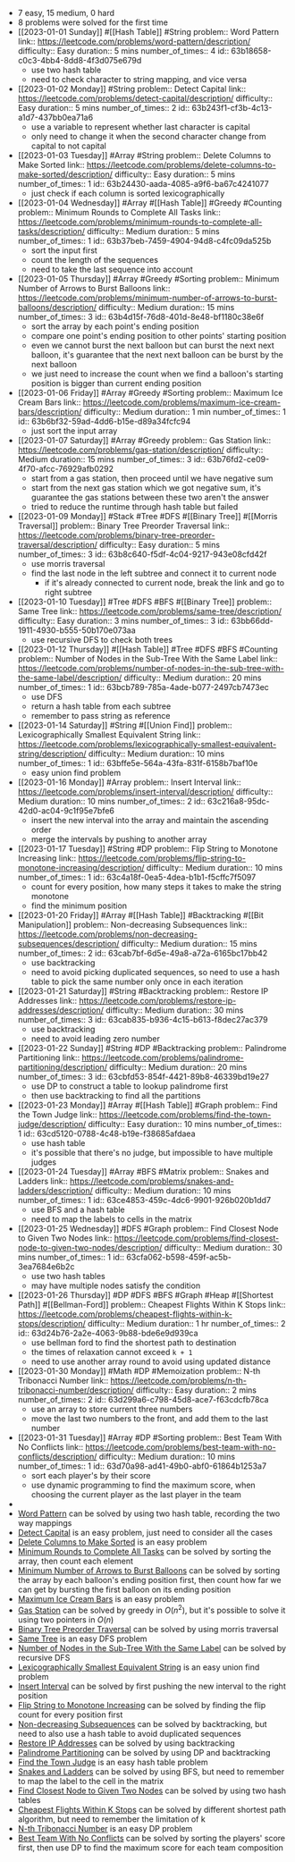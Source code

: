 - 7 easy, 15 medium, 0 hard
- 8 problems were solved for the first time
- [[2023-01-01 Sunday]] #[[Hash Table]] #String 
  problem:: Word Pattern
  link:: https://leetcode.com/problems/word-pattern/description/
  difficulty:: Easy
  duration:: 5 mins
  number_of_times:: 4
  id:: 63b18658-c0c3-4bb4-8dd8-4f3d075e679d
	- use two hash table
	- need to check character to string mapping, and vice versa
- [[2023-01-02 Monday]] #String 
  problem:: Detect Capital
  link:: https://leetcode.com/problems/detect-capital/description/
  difficulty:: Easy
  duration:: 5 mins
  number_of_times:: 2
  id:: 63b243f1-cf3b-4c13-a1d7-437bb0ea71a6
	- use a variable to represent whether last character is capital
	- only need to change it when the second character change from capital to not capital
- [[2023-01-03 Tuesday]] #Array #String 
  problem:: Delete Columns to Make Sorted
  link:: https://leetcode.com/problems/delete-columns-to-make-sorted/description/
  difficulty:: Easy
  duration:: 5 mins
  number_of_times:: 1
  id:: 63b24430-aada-4085-a9f6-ba67c4241077
	- just check if each column is sorted lexicographically
- [[2023-01-04 Wednesday]] #Array #[[Hash Table]] #Greedy #Counting 
  problem:: Minimum Rounds to Complete All Tasks
  link:: https://leetcode.com/problems/minimum-rounds-to-complete-all-tasks/description/
  difficulty:: Medium
  duration:: 5 mins
  number_of_times:: 1
  id:: 63b37beb-7459-4904-94d8-c4fc09da525b
	- sort the input first
	- count the length of the sequences
	- need to take the last sequence into account
- [[2023-01-05 Thursday]] #Array #Greedy #Sorting 
  problem:: Minimum Number of Arrows to Burst Balloons
  link:: https://leetcode.com/problems/minimum-number-of-arrows-to-burst-balloons/description/
  difficulty:: Medium
  duration:: 15 mins
  number_of_times:: 3
  id:: 63b4d15f-76d8-401d-8e48-bf1180c38e6f
	- sort the array by each point's ending position
	- compare one point's ending position to other points' starting position
	- even we cannot burst the next balloon but can burst the next next balloon, it's guarantee that the next next balloon can be burst by the next balloon
	- we just need to increase the count when we find a balloon's starting position is bigger than current ending position
- [[2023-01-06 Friday]] #Array #Greedy #Sorting 
  problem:: Maximum Ice Cream Bars
  link:: https://leetcode.com/problems/maximum-ice-cream-bars/description/
  difficulty:: Medium
  duration:: 1 min
  number_of_times:: 1
  id:: 63b6bf32-59ad-4dd6-b15e-d89a34fcfc94
	- just sort the input array
- [[2023-01-07 Saturday]] #Array #Greedy 
  problem:: Gas Station
  link:: https://leetcode.com/problems/gas-station/description/
  difficulty:: Medium
  duration:: 15 mins
  number_of_times:: 3
  id:: 63b76fd2-ce09-4f70-afcc-76929afb0292
	- start from a gas station, then proceed until we have negative sum
	- start from the next gas station which we got negative sum, it's guarantee the gas stations between these two aren't the answer
	- tried to reduce the runtime through hash table but failed
- [[2023-01-09 Monday]] #Stack #Tree #DFS #[[Binary Tree]] #[[Morris Traversal]] 
  problem:: Binary Tree Preorder Traversal
  link:: https://leetcode.com/problems/binary-tree-preorder-traversal/description/
  difficulty:: Easy
  duration:: 5 mins
  number_of_times:: 3
  id:: 63b8c640-f5df-4c04-9217-943e08cfd42f
	- use morris traversal
	- find the last node in the left subtree and connect it to current node
		- if it's already connected to current node, break the link and go to right subtree
- [[2023-01-10 Tuesday]] #Tree #DFS #BFS #[[Binary Tree]] 
  problem:: Same Tree
  link:: https://leetcode.com/problems/same-tree/description/
  difficulty:: Easy
  duration:: 3 mins
  number_of_times:: 3
  id:: 63bb66dd-1911-4930-b555-50b170e073aa
	- use recursive DFS to check both trees
- [[2023-01-12 Thursday]] #[[Hash Table]] #Tree #DFS #BFS #Counting 
  problem:: Number of Nodes in the Sub-Tree With the Same Label
  link:: https://leetcode.com/problems/number-of-nodes-in-the-sub-tree-with-the-same-label/description/
  difficulty:: Medium
  duration:: 20 mins
  number_of_times:: 1
  id:: 63bcb789-785a-4ade-b077-2497cb7473ec
	- use DFS
	- return a hash table from each subtree
	- remember to pass string as reference
- [[2023-01-14 Saturday]] #String #[[Union Find]] 
  problem:: Lexicographically Smallest Equivalent String
  link:: https://leetcode.com/problems/lexicographically-smallest-equivalent-string/description/
  difficulty:: Medium
  duration:: 10 mins
  number_of_times:: 1
  id:: 63bffe5e-564a-43fa-831f-6158b7baf10e
	- easy union find problem
- [[2023-01-16 Monday]] #Array 
  problem:: Insert Interval
  link:: https://leetcode.com/problems/insert-interval/description/
  difficulty:: Medium
  duration:: 10 mins
  number_of_times:: 2
  id:: 63c216a8-95dc-42d0-ac04-9c1f95e7bfe6
	- insert the new interval into the array and maintain the ascending order
	- merge the intervals by pushing to another array
- [[2023-01-17 Tuesday]] #String #DP 
  problem:: Flip String to Monotone Increasing
  link:: https://leetcode.com/problems/flip-string-to-monotone-increasing/description/
  difficulty:: Medium
  duration:: 10 mins
  number_of_times:: 1
  id:: 63c4a18f-0ea5-4dea-b1b1-f5cffc7f5097
	- count for every position, how many steps it takes to make the string monotone
	- find the minimum position
- [[2023-01-20 Friday]] #Array #[[Hash Table]] #Backtracking #[[Bit Manipulation]] 
  problem:: Non-decreasing Subsequences
  link:: https://leetcode.com/problems/non-decreasing-subsequences/description/
  difficulty:: Medium
  duration:: 15 mins
  number_of_times:: 2
  id:: 63cab7bf-6d5e-49a8-a72a-6165bc17bb42
	- use backtracking
	- need to avoid picking duplicated sequences, so need to use a hash table to pick the same number only once in each iteration
- [[2023-01-21 Saturday]] #String #Backtracking 
  problem:: Restore IP Addresses
  link:: https://leetcode.com/problems/restore-ip-addresses/description/
  difficulty:: Medium
  duration:: 30 mins
  number_of_times:: 3
  id:: 63cab835-b936-4c15-b613-f8dec27ac379
	- use backtracking
	- need to avoid leading zero number
- [[2023-01-22 Sunday]] #String #DP #Backtracking 
  problem:: Palindrome Partitioning
  link:: https://leetcode.com/problems/palindrome-partitioning/description/
  difficulty:: Medium
  duration:: 20 mins
  number_of_times:: 3
  id:: 63cbfd53-854f-4421-89b8-46339bd19e27
	- use DP to construct a table to lookup palindrome first
	- then use backtracking to find all the partitions
- [[2023-01-23 Monday]] #Array #[[Hash Table]] #Graph 
  problem:: Find the Town Judge
  link:: https://leetcode.com/problems/find-the-town-judge/description/
  difficulty:: Easy
  duration:: 10 mins
  number_of_times:: 1
  id:: 63cd5120-0788-4c48-b19e-f38685afdaea
	- use hash table
	- it's possible that there's no judge, but impossible to have multiple judges
- [[2023-01-24 Tuesday]] #Array #BFS #Matrix 
  problem:: Snakes and Ladders
  link:: https://leetcode.com/problems/snakes-and-ladders/description/
  difficulty:: Medium
  duration:: 10 mins
  number_of_times:: 1
  id:: 63ce4853-459c-4dc6-9901-926b020b1dd7
	- use BFS and a hash table
	- need to map the labels to cells in the matrix
- [[2023-01-25 Wednesday]] #DFS #Graph 
  problem:: Find Closest Node to Given Two Nodes
  link:: https://leetcode.com/problems/find-closest-node-to-given-two-nodes/description/
  difficulty:: Medium
  duration:: 30 mins
  number_of_times:: 1
  id:: 63cfa062-b598-459f-ac5b-3ea7684e6b2c
	- use two hash tables
	- may have multiple nodes satisfy the condition
- [[2023-01-26 Thursday]] #DP #DFS #BFS #Graph #Heap #[[Shortest Path]] #[[Bellman-Ford]] 
  problem:: Cheapest Flights Within K Stops
  link:: https://leetcode.com/problems/cheapest-flights-within-k-stops/description/
  difficulty:: Medium
  duration:: 1 hr
  number_of_times:: 2
  id:: 63d24b76-2a2e-4063-9b88-bde6e9d939ca
	- use bellman ford to find the shortest path to destination
	- the times of relaxation cannot exceed `k + 1`
	- need to use another array round to avoid using updated distance
- [[2023-01-30 Monday]] #Math #DP #Memoization 
  problem:: N-th Tribonacci Number
  link:: https://leetcode.com/problems/n-th-tribonacci-number/description/
  difficulty:: Easy
  duration:: 2 mins
  number_of_times:: 2
  id:: 63d299a6-c798-45d8-ace7-f63cdcfb78ca
	- use an array to store current three numbers
	- move the last two numbers to the front, and add them to the last number
- [[2023-01-31 Tuesday]] #Array #DP #Sorting 
  problem:: Best Team With No Conflicts
  link:: https://leetcode.com/problems/best-team-with-no-conflicts/description/
  difficulty:: Medium
  duration:: 10 mins
  number_of_times:: 1
  id:: 63d70a98-ad41-49b0-abf0-61864b1253a7
	- sort each player's by their score
	- use dynamic programming to find the maximum score, when choosing the current player as the last player in the team
-
- [Word Pattern](((63b18658-c0c3-4bb4-8dd8-4f3d075e679d))) can be solved by using two hash table, recording the two way mappings
- [Detect Capital](((63b243f1-cf3b-4c13-a1d7-437bb0ea71a6))) is an easy problem, just need to consider all the cases
- [Delete Columns to Make Sorted](((63b24430-aada-4085-a9f6-ba67c4241077))) is an easy problem
- [Minimum Rounds to Complete All Tasks](((63b37beb-7459-4904-94d8-c4fc09da525b))) can be solved by sorting the array, then count each element
- [Minimum Number of Arrows to Burst Balloons](((63b4d15f-76d8-401d-8e48-bf1180c38e6f))) can be solved by sorting the array by each balloon's ending position first, then count how far we can get by bursting the first balloon on its ending position
- [Maximum Ice Cream Bars](((63b6bf32-59ad-4dd6-b15e-d89a34fcfc94))) is an easy problem
- [Gas Station](((63b76fd2-ce09-4f70-afcc-76929afb0292))) can be solved by greedy in $O(n^2)$, but it's possible to solve it using two pointers in $O(n)$
- [Binary Tree Preorder Traversal](((63b8c640-f5df-4c04-9217-943e08cfd42f))) can be solved by using morris traversal
- [Same Tree](((63bb66dd-1911-4930-b555-50b170e073aa))) is an easy DFS problem
- [Number of Nodes in the Sub-Tree With the Same Label](((63bcb789-785a-4ade-b077-2497cb7473ec))) can be solved by recursive DFS
- [Lexicographically Smallest Equivalent String](((63bffe5e-564a-43fa-831f-6158b7baf10e))) is an easy union find problem
- [Insert Interval](((63c216a8-95dc-42d0-ac04-9c1f95e7bfe6))) can be solved by first pushing the new interval to the right position
- [Flip String to Monotone Increasing](((63c4a18f-0ea5-4dea-b1b1-f5cffc7f5097))) can be solved by finding the flip count for every position first
- [Non-decreasing Subsequences](((63cab7bf-6d5e-49a8-a72a-6165bc17bb42))) can be solved by backtracking, but need to also use a hash table to avoid duplicated sequences
- [Restore IP Addresses](((63cab835-b936-4c15-b613-f8dec27ac379))) can be solved by using backtracking
- [Palindrome Partitioning](((63cbfd53-854f-4421-89b8-46339bd19e27))) can be solved by using DP and backtracking
- [Find the Town Judge](((63cd5120-0788-4c48-b19e-f38685afdaea))) is an easy hash table problem
- [Snakes and Ladders](((63ce4853-459c-4dc6-9901-926b020b1dd7))) can be solved by using BFS, but need to remember to map the label to the cell in the matrix
- [Find Closest Node to Given Two Nodes](((63cfa062-b598-459f-ac5b-3ea7684e6b2c))) can be solved by using two hash tables
- [Cheapest Flights Within K Stops](((63d24b76-2a2e-4063-9b88-bde6e9d939ca))) can be solved by different shortest path algorithm, but need to remember the limitation of k
- [N-th Tribonacci Number](((63d299a6-c798-45d8-ace7-f63cdcfb78ca))) is an easy DP problem
- [Best Team With No Conflicts](((63d70a98-ad41-49b0-abf0-61864b1253a7))) can be solved by sorting the players' score first, then use DP to find the maximum score for each team composition